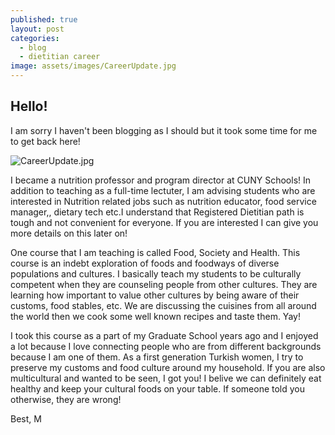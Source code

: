 ```yaml
---
published: true
layout: post
categories:
  - blog
  - dietitian career
image: assets/images/CareerUpdate.jpg
---
```


## Hello!


I am sorry I haven't been blogging as I should but it took some time for me to get back here! 

![CareerUpdate.jpg]({{site.baseurl}}/assets/images/CareerUpdate.jpg)

I became a nutrition professor and program director at CUNY Schools! In addition to teaching as a full-time lectuter, I am advising students who are interested in Nutrition related jobs such as nutrition educator, food service manager,, dietary tech etc.I understand that Registered Dietitian path is tough and not convenient for everyone. If you are interested I can give you more details on this later on! 

One course that I am teaching is called Food, Society and Health. This course is an indebt exploration of foods and foodways of diverse populations and cultures. 
I basically teach my students to be culturally competent when they are counseling people from other cultures. They are learning how important to value other cultures by being aware of their customs, food stables, etc. We are discussing the cuisines from all around the world then we cook some well known recipes and taste them. Yay!

I took this course as a part of my Graduate School years ago and I enjoyed a lot because I love connecting people who are from different backgrounds because I am one of them. As a first generation Turkish women, I try to preserve my customs and food culture around my household. If you are also multicultural and wanted to be seen, I got you! I belive we can definitely eat healthy and keep your cultural foods on your table. If someone told you otherwise, they are wrong!


Best,
M
